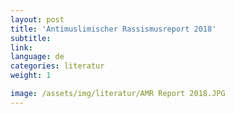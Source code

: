 ```yaml
---
layout: post
title: 'Antimuslimischer Rassismusreport 2018'
subtitle:
link:
language: de
categories: literatur
weight: 1

image: /assets/img/literatur/AMR Report 2018.JPG
---
```

